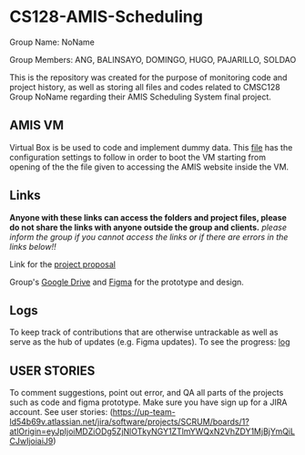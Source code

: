 # CS128-AMIS-Scheduling
Group Name: NoName

Group Members: ANG, BALINSAYO, DOMINGO, HUGO, PAJARILLO, SOLDAO 


This is the repository was created for the purpose of monitoring code and project history, as well as storing all files and codes related to CMSC128 Group NoName regarding their AMIS Scheduling System final project. 



## AMIS VM
Virtual Box is be used to code and implement dummy data. This [file](AMIS_config.txt) has the configuration settings to follow in order to boot the VM starting from opening of the the file given to accessing the AMIS website inside the VM.


## Links 
**Anyone with these links can access the folders and project files, please do not share the links with anyone outside the group and clients.**
_please inform the group if you cannot access the links or if there are errors in the links below!!_

Link for the [project proposal](https://docs.google.com/document/d/1WqOtVccxf3dkU_deSGO4UNyvHvEzSxbmVmO5mMhxplc/edit?usp=sharing)

Group's [Google Drive](https://drive.google.com/drive/folders/1J3i4REbPqJsXjb_gH7JRr3_ACjMIstkN?usp=sharing) and [Figma](https://www.figma.com/design/iWY1S5qYWKWpfETNmOnns9/AMIS-Student-Scheduling?node-id=0-1&t=sBQXZ3HpQ3bDvCeb-1) for the prototype and design.
  

## Logs
To keep track of contributions that are otherwise untrackable as well as serve as the hub of updates (e.g. Figma updates). To see the progress: [log](log.md)

## USER STORIES
To comment suggestions, point out error, and QA all parts of the projects such as code and figma prototype. Make sure you have sign up for a JIRA account. See user stories: (https://up-team-ld54b69v.atlassian.net/jira/software/projects/SCRUM/boards/1?atlOrigin=eyJpIjoiMDZiODg5ZjNlOTkyNGY1ZTlmYWQxN2VhZDY1MjBjYmQiLCJwIjoiaiJ9)

